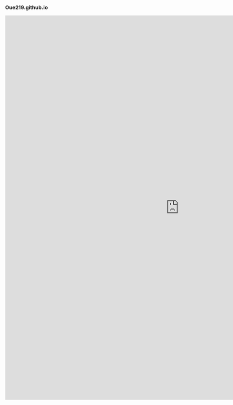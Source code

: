 ### Oue219.github.io
<iframe title="Quarterly U.S. E-commerce retail sales 2009-2020" aria-label="Interactive line chart" id="datawrapper-chart-xxI4o" src="https://datawrapper.dwcdn.net/xxI4o/1/" scrolling="no" frameborder="0" style="border: none;" width="1113" height="1236"></iframe>
